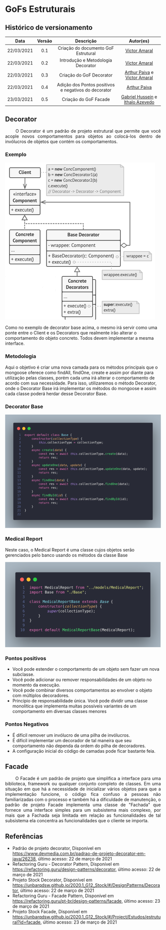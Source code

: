 # GoFs Estruturais

## Histórico de versionamento

|    Data    | Versão |                    Descrição                     |                                              Autor(es)                                              |
| :--------: | :----: | :----------------------------------------------: | :-------------------------------------------------------------------------------------------------: |
| 22/03/2021 |  0.1   |             Criação do documento GoF Estrutural             | [Victor Amaral](https://github.com/victoramaralc) |
| 22/03/2021 |  0.2   |             Introdução e Metodologia Decorator      | [Victor Amaral](https://github.com/victoramaralc) |
| 22/03/2021 |  0.3   |             Criação do GoF Decorator            | [Arthur Paiva](https://github.com/ArthurPaivaT) e [Victor Amaral](https://github.com/victoramaralc) |
| 22/03/2021 |  0.4   |             Adição dos Pontos positivos e negativos do decorator   | [Arthur Paiva](https://github.com/ArthurPaivaT) |
| 23/03/2021 |  0.5   |             Criação do GoF Facade   | [Gabriel Hussein](https://github.com/GabrielHussein) e [Ithalo Azevedo](https://github.com/ithaloazevedo) |


## Decorator
<p style="text-align: justify;"> &emsp;&emsp;
O Decorator é um padrão de projeto estrutural que permite que você acople novos comportamentos para objetos ao colocá-los dentro de invólucros de objetos que contém os comportamentos.
</p>

### Exemplo

![decoratorExample](../assets/images/05-padroesDeProjeto/GoFEstrutural/decoratorExample.png)

Como no exemplo de decorator base acima, o mesmo irá servir como uma ponte entre o Client e os Decorators que realmente irão alterar o comportamento do objeto concreto. Todos devem implementar a mesma interface.

### Metodologia 

Aqui o objetivo é criar uma nova camada para os métodos principais que o mongoose oferece como findAll, findOne, create e assim por diante para utilização pelas classes, porém cada uma irá alterar o comportamento de acordo com sua necessidade. Para isso, utilizaremos o método Decorator, onde o Decorator Base irá implementar os métodos do mongoose e assim cada classe poderá herdar desse Decorator Base.

### Decorator Base

![decoratorBase](../assets/images/05-padroesDeProjeto/GoFEstrutural/decoratorBase.png)

### Medical Report

Neste caso, o Medical Report é uma classe cujos objetos serão gerenciados pelo banco usando os métodos da classe Base

![decoratorWindow](../assets/images/05-padroesDeProjeto/GoFEstrutural/decoratorWindow.png)

### Pontos positivos

- Você pode estender o comportamento de um objeto sem fazer um nova subclasse.
- Você pode adicionar ou remover responsabilidades de um objeto no momento da execução.
- Você pode combinar diversos comportamentos ao envolver o objeto com múltiplos decoradores.
- Princípio de responsabilidade única. Você pode dividir uma classe monolítica que implementa muitas possíveis variantes de um comportamento em diversas classes menores

### Pontos Negativos

- É difícil remover um invólucro de uma pilha de invólucros.
- É difícil implementar um decorador de tal maneira que seu comportamento não dependa da ordem do pilha de decoradores.
- A configuração inicial do código de camadas pode ficar bastante feia.

## Facade
<p style="text-align: justify;"> &emsp;&emsp;
O Facade é um padrão de projeto que simplifica a interface para uma biblioteca, framework ou qualquer conjunto completo de classes. Em uma situação em que há a necessidade de inicializar vários objetos para que a implementação funcione, o código fica confuso a pessoas não familiarizadas com o processo e também há a dificuldade de manutenção, o padrão de projeto Facade implementa uma classe de "Fachada" que fornece uma interface simples para um subsistema mais complexo, por mais que a Fachada seja limitada em relação as funcionalidades de tal subsistema ela concentra as funcionalidades que o cliente se importa.
</p>

## Referências

- Padrão de projeto decorator, Disponível em <https://www.devmedia.com.br/padrao-de-projeto-decorator-em-java/26238>, último acesso: 22 de março de 2021
- Refactoring Guru - Decorator Pattern, Disponível em <https://refactoring.guru/design-patterns/decorator>, último acesso: 22 de março de 2021
- Projeto Stock Decorator, Disponível em <https://unbarqdsw.github.io/2020.1_G12_Stock/#/DesignPatterns/Decorator>, último acesso: 22 de março de 2021
- Refactoring Guru - Facade Pattern, Disponível em <https://refactoring.guru/pt-br/design-patterns/facade>, último acesso: 23 de março de 2021
- Projeto Stock Facade, Disponível em <https://unbarqdsw.github.io/2020.1_G12_Stock/#/Project/Estudos/estrutural?id=facade>, último acesso: 23 de março de 2021